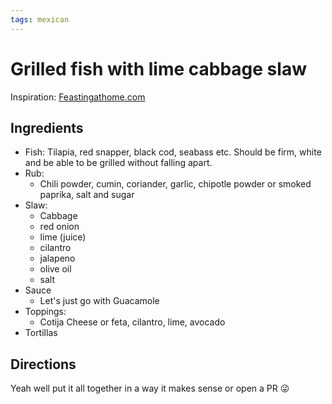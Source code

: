 ```yaml
---
tags: mexican
---
```


# Grilled fish with lime cabbage slaw

Inspiration: [Feastingathome.com](https://www.feastingathome.com/grilled-fish-tacos-with-cabbage-slaw/)

## Ingredients

* Fish: Tilapia, red snapper, black cod, seabass etc. Should be firm, white and be able to be grilled without falling apart.
* Rub:
  * Chili powder, cumin, coriander, garlic, chipotle powder or smoked paprika, salt and sugar
* Slaw:
  * Cabbage
  * red onion
  * lime (juice)
  * cilantro
  * jalapeno
  * olive oil
  * salt
* Sauce
  * Let's just go with Guacamole
* Toppings:
  * Cotija Cheese or feta, cilantro, lime, avocado
* Tortillas

## Directions

Yeah well put it all together in a way it makes sense or open a PR :stuck_out_tongue_winking_eye:
